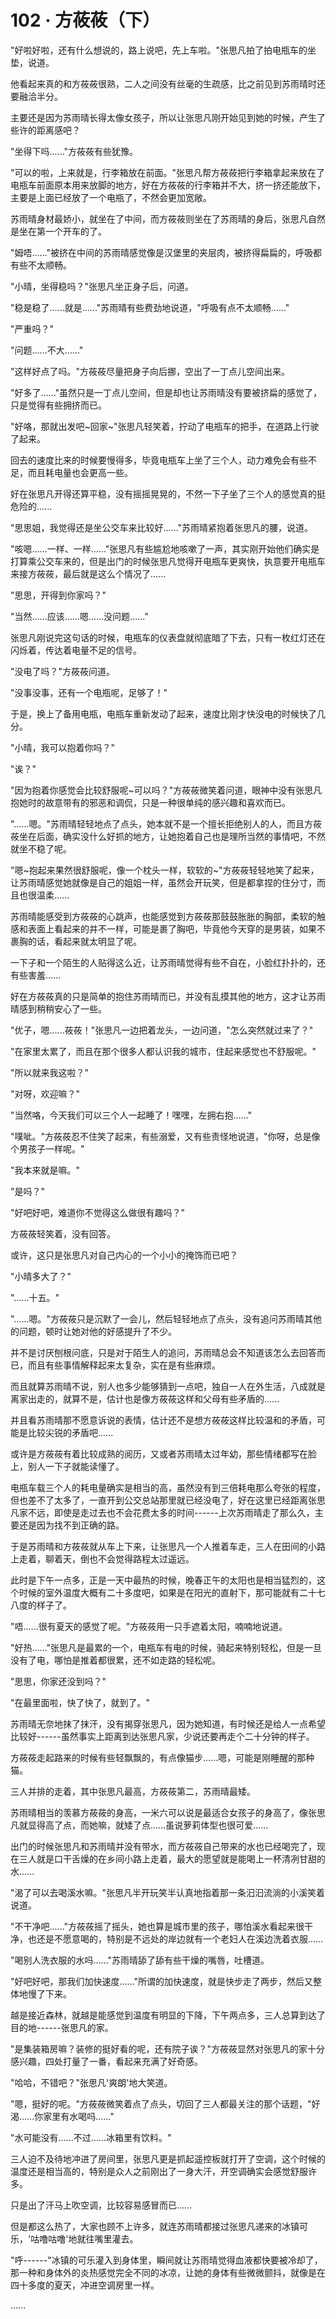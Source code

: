 <link rel="stylesheet" href="../styles/text.css" />
<h1>102 · 方莜莜（下）</h1>

"好啦好啦，还有什么想说的，路上说吧，先上车啦。"张思凡拍了拍电瓶车的坐垫，说道。

他看起来真的和方莜莜很熟，二人之间没有丝毫的生疏感，比之前见到苏雨晴时还要融洽半分。

主要还是因为苏雨晴长得太像女孩子，所以让张思凡刚开始见到她的时候，产生了些许的距离感吧？

"坐得下吗......"方莜莜有些犹豫。

"可以的啦，上来就是，行李箱放在前面。"张思凡帮方莜莜把行李箱拿起来放在了电瓶车前面原本用来放脚的地方，好在方莜莜的行李箱并不大，挤一挤还能放下，主要是上面已经放了一个电瓶了，不然会更加宽敞。

苏雨晴身材最娇小，就坐在了中间，而方莜莜则坐在了苏雨晴的身后，张思凡自然是坐在第一个开车的了。

"姆唔......"被挤在中间的苏雨晴感觉像是汉堡里的夹层肉，被挤得扁扁的，呼吸都有些不太顺畅。

"小晴，坐得稳吗？"张思凡坐正身子后，问道。

"稳是稳了......就是......"苏雨晴有些费劲地说道，"呼吸有点不太顺畅......"

"严重吗？"

"问题......不大......"

"这样好点了吗。"方莜莜尽量把身子向后挪，空出了一丁点儿空间出来。

"好多了......"虽然只是一丁点儿空间，但是却也让苏雨晴没有要被挤扁的感觉了，只是觉得有些拥挤而已。

"好咯，那就出发吧\~回家\~"张思凡轻笑着，拧动了电瓶车的把手，在道路上行驶了起来。

回去的速度比来的时候要慢得多，毕竟电瓶车上坐了三个人，动力难免会有些不足，而且耗电量也会更高一些。

好在张思凡开得还算平稳，没有摇摇晃晃的，不然一下子坐了三个人的感觉真的挺危险的......

"思思姐，我觉得还是坐公交车来比较好......"苏雨晴紧抱着张思凡的腰，说道。

"咳嗯......一样、一样......"张思凡有些尴尬地咳嗽了一声，其实刚开始他们确实是打算乘公交车来的，但是出门的时候张思凡觉得开电瓶车更爽快，执意要开电瓶车来接方莜莜，最后就是这么个情况了......

"思思，开得到你家吗？"

"当然......应该......嗯......没问题......"

张思凡刚说完这句话的时候，电瓶车的仪表盘就彻底暗了下去，只有一枚红灯还在闪烁着，传达着电量不足的信号。

"没电了吗？"方莜莜问道。

"没事没事，还有一个电瓶呢，足够了！"

于是，换上了备用电瓶，电瓶车重新发动了起来，速度比刚才快没电的时候快了几分。

"小晴，我可以抱着你吗？"

"诶？"

"因为抱着你感觉会比较舒服呢\~可以吗？"方莜莜微笑着问道，眼神中没有张思凡抱她时的故意带有的邪恶和调侃，只是一种很单纯的感兴趣和喜欢而已。

"......嗯。"苏雨晴轻轻地点了点头，她本就不是一个擅长拒绝别人的人，而且方莜莜坐在后面，确实没什么好抓的地方，让她抱着自己也是理所当然的事情吧，不然就坐不稳了呢。

"嗯\~抱起来果然很舒服呢，像一个枕头一样，软软的\~"方莜莜轻轻地笑了起来，让苏雨晴感觉她就像是自己的姐姐一样，虽然会开玩笑，但是都拿捏的住分寸，而且也很温柔......

苏雨晴能感受到方莜莜的心跳声，也能感觉到方莜莜那鼓鼓胀胀的胸部，柔软的触感和表面上看起来的并不一样，可能是裹了胸吧，毕竟他今天穿的是男装，如果不裹胸的话，看起来就太明显了呢。

一下子和一个陌生的人贴得这么近，让苏雨晴觉得有些不自在，小脸红扑扑的，还有些害羞......

好在方莜莜真的只是简单的抱住苏雨晴而已，并没有乱摸其他的地方，这才让苏雨晴感到稍稍安心了一些。

"优子，嗯......莜莜！"张思凡一边把着龙头，一边问道，"怎么突然就过来了？"

"在家里太累了，而且在那个很多人都认识我的城市，住起来感觉也不舒服呢。"

"所以就来我这啦？"

"对呀，欢迎嘛？"

"当然咯，今天我们可以三个人一起睡了！嘿嘿，左拥右抱......"

"噗呲。"方莜莜忍不住笑了起来，有些溺爱，又有些责怪地说道，"你呀，总是像个男孩子一样呢。"

"我本来就是嘛。"

"是吗？"

"好吧好吧，难道你不觉得这么做很有趣吗？"

方莜莜轻笑着，没有回答。

或许，这只是张思凡对自己内心的一个小小的掩饰而已吧？

"小晴多大了？"

"......十五。"

"......嗯。"方莜莜只是沉默了一会儿，然后轻轻地点了点头，没有追问苏雨晴其他的问题，顿时让她对他的好感提升了不少。

并不是讨厌刨根问底，只是对于陌生人的追问，苏雨晴总会不知道该怎么去回答而已，而且有些事情解释起来太复杂，实在是有些麻烦。

而且就算苏雨晴不说，别人也多少能够猜到一点吧，独自一人在外生活，八成就是离家出走的，就算不是，估计也是像方莜莜这样和父母有些矛盾的......

并且看苏雨晴那不愿意诉说的表情，估计还不是想方莜莜这样比较温和的矛盾，可能是比较尖锐的矛盾吧......

或许是方莜莜有着比较成熟的阅历，又或者苏雨晴太过年幼，那些情绪都写在脸上，别人一下子就能读懂了。

电瓶车载三个人的耗电量确实是相当的高，虽然没有到三倍耗电那么夸张的程度，但也差不了太多了，一直开到公交总站那里就已经没电了，好在这里已经距离张思凡家不远，即使是走过去也不会花费太多的时间------上次苏雨晴走了那么久，主要还是因为找不到正确的路。

于是苏雨晴和方莜莜就从车上下来，让张思凡一个人推着车走，三人在田间的小路上走着，聊着天，倒也不会觉得路程太过遥远。

此时是下午一点多，正是一天中最热的时候，晚春正午的太阳也是相当猛烈的，这个时候的室外温度大概有二十多度吧，如果是在阳光的直射下，那可能就有二十七八度的样子了。

"唔......很有夏天的感觉了呢。"方莜莜用一只手遮着太阳，喃喃地说道。

"好热......"张思凡是最累的一个，电瓶车有电的时候，骑起来特别轻松，但是一旦没有了电，哪怕是推着都很累，还不如走路的轻松呢。

"思思，你家还没到吗？"

"在最里面啦，快了快了，就到了。"

苏雨晴无奈地抹了抹汗，没有揭穿张思凡，因为她知道，有时候还是给人一点希望比较好------虽然事实上距离到达张思凡家，少说还要再走个二十分钟的样子。

方莜莜走起路来的时候有些轻飘飘的，有点像猫步......嗯，可能是刚睡醒的那种猫。

三人并排的走着，其中张思凡最高，方莜莜第二，苏雨晴最矮。

苏雨晴相当的羡慕方莜莜的身高，一米六可以说是最适合女孩子的身高了，像张思凡就显得高了点，而她嘛，就矮了点......虽说萝莉体型也很可爱......

出门的时候张思凡和苏雨晴并没有带水，而方莜莜自己带来的水也已经喝完了，现在三人就是口干舌燥的在乡间小路上走着，最大的愿望就是能喝上一杯清冽甘甜的水......

"渴了可以去喝溪水嘛。"张思凡半开玩笑半认真地指着那一条汩汩流淌的小溪笑着说道。

"不干净吧......"方莜莜摇了摇头，她也算是城市里的孩子，哪怕溪水看起来很干净，也还是不愿意喝的，特别是不远处的岸边就有一个老妇人在溪边洗着衣服......

"喝别人洗衣服的水吗......"苏雨晴舔了舔有些干燥的嘴唇，吐槽道。

"好吧好吧，那我们加快速度......"所谓的加快速度，就是快步走了两步，然后又整体地慢了下来。

越是接近森林，就越是能感觉到温度有明显的下降，下午两点多，三人总算到达了目的地------张思凡的家。

"是集装箱房嘛？装修的挺好看的呢，还有院子诶？"方莜莜显然对张思凡的家十分感兴趣，四处打量了一番，看起来充满了好奇感。

"哈哈，不错吧？"张思凡'爽朗'地大笑道。

"嗯，挺好的呢。"方莜莜微笑着点了点头，切回了三人都最关注的那个话题，"好渴......你家里有水喝吗......"

"水可能没有......不过......冰箱里有饮料。"

三人迫不及待地冲进了房间里，张思凡更是抓起遥控板就打开了空调，这个时候的温度还是相当高的，特别是众人之前刚出了一身大汗，开空调确实会感觉舒服许多。

只是出了汗马上吹空调，比较容易感冒而已......

但是都这么热了，大家也顾不上许多，就连苏雨晴都接过张思凡递来的冰镇可乐，'咕噜咕噜'地就往嘴里灌去。

"呼------"冰镇的可乐灌入到身体里，瞬间就让苏雨晴觉得血液都快要被冷却了，那一种和身体外的炎热感觉完全不同的冰凉，让她的身体有些微微颤抖，就像是在四十多度的夏天，冲进空调房里一样。

......
